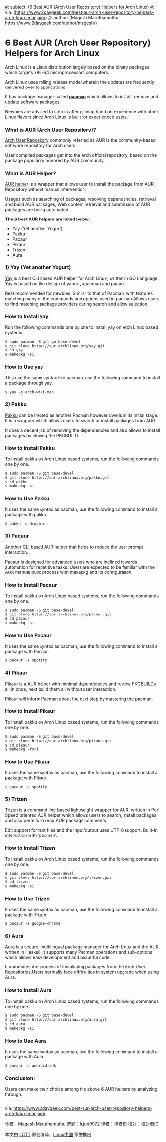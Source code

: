 [#]: collector: (lujun9972)
[#]: translator: ( )
[#]: reviewer: ( )
[#]: publisher: ( )
[#]: url: ( )
[#]: subject: (6 Best AUR (Arch User Repository) Helpers for Arch Linux)
[#]: via: (https://www.2daygeek.com/best-aur-arch-user-repository-helpers-arch-linux-manjaro/)
[#]: author: (Magesh Maruthamuthu https://www.2daygeek.com/author/magesh/)

6 Best AUR (Arch User Repository) Helpers for Arch Linux
======

Arch Linux is a Linux distribution largely based on the binary packages which targets x86-64 microprocessors computers.

Arch Linux uses rolling release model wherein the updates are frequently delivered over to applications.

It has package manager called **[pacman][1]** which allows to install, remove and update software packages.

Newbies are advised to step in after gaining hand on experience with other Linux flavors since Arch Linux is built for experienced users.

### What is AUR (Arch User Repository)?

[Arch User Repository][2] commonly referred as AUR is the community-based software repository for Arch users.

User compiled packages get into the Arch official repository, based on the package popularity honored by AUR Community.

### What is AUR Helper?

[AUR helper][3] is a wrapper that allows user to install the package from AUR Repository without manual intervention.

Usages such as searching of packages, resolving dependencies, retrieval and build AUR packages, Web content retrieval and submission of AUR packages are being automated.

**The 6 best AUR helpers are listed below:**

  * Yay (Yet another Yogurt)
  * Pakku
  * Pacaur
  * Pikaur
  * Trizen
  * Aura



### 1) Yay (Yet another Yogurt)

[Yay][4] is a best CLI based AUR helper for Arch Linux, written in GO Language. Yay is based on the design of yaourt, apacman and pacaur.

Best recommended for newbies. Similar to that of Pacman, with features matching many of the commands and options used in pacman.Allows users to find matching package providers during search and allow selection.

### How to Install yay

Run the following commands one by one to install yay on Arch Linux based systems.

```
$ sudo pacman -S git go base-devel
$ git clone https://aur.archlinux.org/yay.git
$ cd yay
$ makepkg -si
```

### How to Use yay

This use the same syntax like pacman, use the following command to install a package through yay.

```
$ yay -s arch-wiki-man
```

### 2) Pakku

[Pakku][5] can be treated as another Pacman however dwells in its initial stage. It is a wrapper which allows users to search or install packages from AUR.

It does a decent job of removing the dependencies and also allows to install packages by cloning the PKGBUILD.

### How to Install Pakku

To install pakku on Arch Linux based systems, run the following commands one by one.

```
$ sudo pacman -S git base-devel
$ git clone https://aur.archlinux.org/pakku.git
$ cd pakku
$ makepkg -si
```

### How to Use Pakku

It uses the same syntax as pacman, use the following command to install a package with pakku.

```
$ pakku -s dropbox
```

### 3) Pacaur

Another CLI based AUR helper that helps to reduce the user prompt interaction.

[Pacaur][6] is designed for advanced users who are inclined towards automation for repetitive tasks. Users are expected to be familiar with the AUR manual build process with makepkg and its configuration.

### How to Install Pacaur

To install pakku on Arch Linux based systems, run the following commands one by one.

```
$ sudo pacman -S git base-devel
$ git clone https://aur.archlinux.org/pacaur.git
$ cd pacaur
$ makepkg -si
```

### How to Use Pacaur

It uses the same syntax as pacman, use the following command to install a package with Pacaur.

```
$ pacaur -s spotify
```

### 4) Pikaur

[Pikaur][7] is a AUR helper with minimal dependencies and review PKGBUILDs all in once, next build them all without user interaction.

Pikaur will inform Pacman about the next step by mastering the pacman.

### How to Install Pikaur

To install pakku on Arch Linux based systems, run the following commands one by one.

```
$ sudo pacman -S git base-devel
$ git clone https://aur.archlinux.org/pikaur.git
$ cd pikaur
$ makepkg -fsri
```

### How to Use Pikaur

It uses the same syntax as pacman, use the following command to install a package with Pikaur.

```
$ pacaur -s spotify
```

### 5) Trizen

[Trizen][8] is a command line based lightweight wrapper for AUR, written in Perl. Speed oriented AUR helper which allows users to search, install packages and also permits to read AUR package comments.

Edit support for text files and the Input/output uses UTF-8 support. Built-in interaction with ‘pacman’.

### How to Install Trizen

To install pakku on Arch Linux based systems, run the following commands one by one.

```
$ sudo pacman -S git base-devel
$ git clone https://aur.archlinux.org/trizen.git
$ cd trizen
$ makepkg -si
```

### How to Use Trizen

It uses the same syntax as pacman, use the following command to install a package with Trizen.

```
$ pacaur -s google-chrome
```

### 6) Aura

[Aura][9] is a secure, multilingual package manager for Arch Linux and the AUR, written in Haskell. It supports many Pacman operations and sub-options which allows easy development and beautiful code.

It automates the process of installating packages from the Arch User Repositories.Users normally face difficulties in system upgrade when using Aura.

### How to Install Aura

To install pakku on Arch Linux based systems, run the following commands one by one.

```
$ sudo pacman -S git base-devel
$ git clone https://aur.archlinux.org/aura.git
$ cd aura
$ makepkg -si
```

### How to Use Aura

It uses the same syntax as pacman, use the following command to install a package with Aura.

```
$ pacaur -s android-sdk
```

### Conclusion:

Users can make their choice among the above 6 AUR helpers by analyzing through.

--------------------------------------------------------------------------------

via: https://www.2daygeek.com/best-aur-arch-user-repository-helpers-arch-linux-manjaro/

作者：[Magesh Maruthamuthu][a]
选题：[lujun9972][b]
译者：[译者ID](https://github.com/译者ID)
校对：[校对者ID](https://github.com/校对者ID)

本文由 [LCTT](https://github.com/LCTT/TranslateProject) 原创编译，[Linux中国](https://linux.cn/) 荣誉推出

[a]: https://www.2daygeek.com/author/magesh/
[b]: https://github.com/lujun9972
[1]: https://www.2daygeek.com/pacman-command-examples-manage-packages-arch-linux-system/
[2]: https://wiki.archlinux.org/index.php/Arch_User_Repository
[3]: https://wiki.archlinux.org/index.php/AUR_helpers
[4]: https://github.com/Jguer/yay
[5]: https://github.com/kitsunyan/pakku
[6]: https://github.com/E5ten/pacaur
[7]: https://github.com/actionless/pikaur
[8]: https://github.com/trizen/trizen
[9]: https://github.com/fosskers/aura
